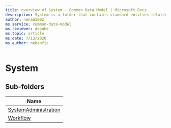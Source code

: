 ```yaml
---
title: overview of System - Common Data Model | Microsoft Docs
description: System is a folder that contains standard entities related to the Common Data Model.
author: nenad1002
ms.service: common-data-model
ms.reviewer: deonhe
ms.topic: article
ms.date: 7/13/2020
ms.author: nebanfic
---
```


# System


## Sub-folders

|Name|
|---|
|[SystemAdministration](SystemAdministration/overview.md)|
|[Workflow](Workflow/overview.md)|



